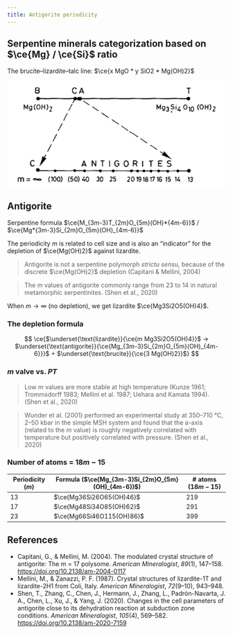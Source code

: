 ```yaml
---
title: Antigorite periodicity
---
```


## Serpentine minerals categorization based on $\ce{Mg} / \ce{Si}$ ratio

The brucite–lizardite–talc line: $\ce{x MgO * y SiO2 * Mg(OH)2}$

![Chemographic projection of antigorite. (A:$\ce{Mg_{3m-3}Si_{2m}O_{5m}(OH){4m-6}}$) polysomes along the join brucite (B: $\ce{Mg(OH)2}$)-talc (T: $\ce{Mg3Si{2m}(OH)2}$). C: chrysotile / lizardite $\ce{Mg3Si2O5(OH)4}$. (Mellini & Zanazzi, 1987)](p0.png)

## Antigorite

Serpentine formula $\ce{M_{3m-3}T_{2m}O_{5m}(OH)*{4m-6}}$ / $\ce{Mg*{3m-3}Si_{2m}O_{5m}(OH)_{4m-6}}$

The periodicity $m$ is related to cell size and is also an “indicator” for the depletion of $\ce{Mg(OH)2}$ against lizardite.

>  Antigorite is not a serpentine polymorph *strictu sensu*, because of the discrete $\ce{Mg(OH)2}$ depletion (Capitani & Mellini, 2004)

> The $m$ values of antigorite commonly range from 23 to 14 in natural metamorphic serpentinites. (Shen et al., 2020)

When $m \to \infty$ (no depletion), we get lizardite $\ce{Mg3Si2O5(OH)4}$.

### **The depletion formula**

$$ \ce{$\underset{\text{lizardite}}{\ce{m Mg3Si2O5(OH)4}}$ -> $\underset{\text{antigorite}}{\ce{Mg_{3m-3}Si_{2m}O_{5m}(OH)_{4m-6}}}$ + $\underset{\text{brucite}}{\ce{3 Mg(OH)2}}$} $$

### $m$ valve vs. $PT$

> Low $m$ values are more stable at high temperature (Kunze 1961; Trommsdorff 1983; Mellini et al. 1987; Uehara and Kamata 1994). (Shen et al., 2020)

> Wunder et al. (2001) performed an experimental study at 350–710 °C, 2–50 kbar in the simple MSH system and found that the a-axis (related to the $m$ value) is roughly negatively correlated with temperature but positively correlated with pressure. (Shen et al., 2020)

### **Number of atoms** = $18m - 15$

| Periodicity ($m$) | Formula ($\ce{Mg_{3m-3}Si_{2m}O_{5m}(OH)_{4m-6}}$) | \# atoms ($18 m - 15$) |
| ----------------- | -------------------------------------------------- | ---------------------- |
| 13                | $\ce{Mg36Si26O65(OH)46}$                           | 219                    |
| 17                | $\ce{Mg48Si34O85(OH)62}$                           | 291                    |
| 23                | $\ce{Mg66Si46O115(OH)86}$                          | 399                    |



## References

- Capitani, G., & Mellini, M. (2004). The modulated crystal structure of antigorite: The m = 17 polysome. *American Mineralogist*, *89*(1), 147–158. https://doi.org/10.2138/am-2004-0117
- Mellini, M., & Zanazzi, P. F. (1987). Crystal structures of lizardite-1T and lizardite-2H1 from Coli, Italy. *American Mineralogist*, *72*(9–10), 943–948.
- Shen, T., Zhang, C., Chen, J., Hermann, J., Zhang, L., Padrón-Navarta, J. A., Chen, L., Xu, J., & Yang, J. (2020). Changes in the cell parameters of antigorite close to its dehydration reaction at subduction zone conditions. *American Mineralogist*, *105*(4), 569–582. https://doi.org/10.2138/am-2020-7159